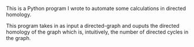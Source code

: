 This is a Python program I wrote to automate some calculations in directed homology.

This program takes in as input a directed-graph and ouputs the directed homology of the graph which is, intuitively,
the number of directed cycles in the graph.
